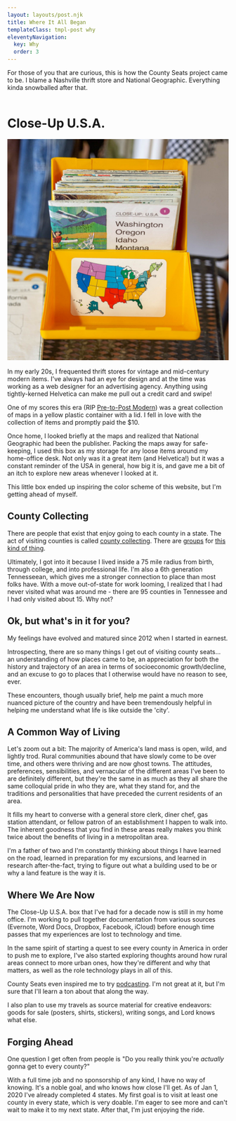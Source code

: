 ```yaml
---
layout: layouts/post.njk
title: Where It All Began
templateClass: tmpl-post why
eleventyNavigation:
  key: Why
  order: 3
---
```


For those of you that are curious, this is how the County Seats project came to be. I blame a Nashville thrift store and National Geographic. Everything kinda snowballed after that.
<br><br>
<h1>Close-Up U.S.A.</h1>
<img class="full-width-image" src="/img/why-close-up-usa.jpeg" alt="1978 National Geographic Close Up USA Complete Map ..." />
<div class="entry-content">

In my early 20s, I frequented thrift stores for vintage and mid-century modern items. I've always had an eye for design and at the time was working as a web designer for an advertising agency. Anything using tightly-kerned Helvetica can make me pull out a credit card and swipe!

One of my scores this era (RIP <a href="https://m.facebook.com/pretopostmodern" target="_blank">Pre-to-Post Modern</a>) was a great collection of maps in a yellow plastic container with a lid. I fell in love with the collection of items and promptly paid the $10.

Once home, I looked briefly at the maps and realized that National Geographic had been the publisher. Packing the maps away for safe-keeping, I used this box as my storage for any loose items around my home-office desk. Not only was it a great item (and Helvetica!) but it was a constant reminder of the USA in general, how big it is, and gave me a bit of an itch to explore new areas whenever I looked at it.

This little box ended up inspiring the color scheme of this website, but I'm getting ahead of myself.



<h2>County Collecting</h2>

There are people that exist that enjoy going to each county in a state. The act of visiting counties is called <a href="https://en.wikipedia.org/wiki/County_collecting" target="_blank">county collecting</a>. There are <a href="http://extramilerclub.org/index.html" target="_blank">groups</a> for <a href="https://www.washingtonpost.com/local/visiting-every-us-state-too-easy-for-you-how-about-every-us-county/2012/05/23/gJQAguwUlU_story.html" data-type="URL" target="_blank">this kind of thing</a>.

Ultimately, I got into it because I lived inside a 75 mile radius from birth, through college, and into professional life. I'm also a 6th generation Tennesseean, which gives me a stronger connection to place than most folks have. With a move out-of-state for work looming, I realized that I had never visited what was around me - there are 95 counties in Tennessee and I had only visited about 15. Why not?



<h2>Ok, but what's in it for you?</h2>

My feelings have evolved and matured since 2012 when I started in earnest.

Introspecting, there are so many things I get out of visiting county seats... an understanding of how places came to be, an appreciation for both the history and trajectory of an area in terms of socioeconomic growth/decline, and an excuse to go to places that I otherwise would have no reason to see, ever.</p>

These encounters, though usually brief, help me paint a much more nuanced picture of the country and have been tremendously helpful in helping me understand what life is like outside the 'city'.


<h2>A Common Way of Living</h2>

Let's zoom out a bit: The majority of America's land mass is open, wild, and lightly trod. Rural communities abound that have slowly come to be over time, and others were thriving and are now ghost towns. The attitudes, preferences, sensibilities, and vernacular of the different areas I've been to are definitely different, but they're the same in as much as they all share the same colloquial pride in who they are, what they stand for, and the traditions and personalities that have preceded the current residents of an area.

It fills my heart to converse with a general store clerk, diner chef, gas station attendant, or fellow patron of an establishment I happen to walk into. The inherent goodness that you find in these areas really makes you think twice about the benefits of living in a metropolitan area.

I'm a father of two and I'm constantly thinking about things I have learned on the road, learned in preparation for my excursions, and learned in research after-the-fact, trying to figure out what a building used to be or why a land feature is the way it is.


<h2>Where We Are Now</h2>

The Close-Up U.S.A. box that I've had for a decade now is still in my home office. I'm working to pull together documentation from various sources (Evernote, Word Docs, Dropbox, Facebook, iCloud) before enough time passes that my experiences are lost to technology and time.

In the same spirit of starting a quest to see every county in America in order to push me to explore, I've also started exploring thoughts around how rural areas connect to more urban ones, how they're different and why that matters, as well as the role technology plays in all of this.

County Seats even inspired me to try <a href="/county-seat-podcast/">podcasting</a>. I'm not great at it, but I'm sure that I'll learn a ton about that along the way.

I also plan to use my travels as source material for creative endeavors: goods for sale (posters, shirts, stickers), writing songs, and Lord knows what else.


<h2>Forging Ahead</h2>

One question I get often from people is "Do you really think you're <em>actually </em>gonna get to every county?"

With a full time job and no sponsorship of any kind, I have no way of knowing. It's a noble goal, and who knows how close I'll get. As of Jan 1, 2020 I've already completed 4 states. My first goal is to visit at least one county in every state, which is very doable. I'm eager to see more and can't wait to make it to my next state. After that, I'm just enjoying the ride.

<br><br>
	